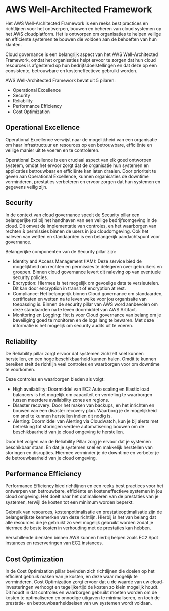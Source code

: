 # AWS Well-Architected Framework
Het AWS Well-Architected Framework is een reeks best practices en richtlijnen voor het ontwerpen, bouwen en beheren van
cloud systemen op het AWS cloudplatform. Het is ontworpen om organisaties te helpen veilige en
efficiente systemen te bouwen die voldoen aan de behoeften van hun klanten.

Cloud governance is een belangrijk aspect van het AWS Well-Architected Framework, omdat het organisaties helpt ervoor te zorgen
dat hun cloud resources is afgestemd op hun bedrijfsdoelstellingen en dat deze op een consistente, betrouwbare en
kosteneffectieve gebruikt worden. 

AWS Well-Architected Framework bevat uit 5 pilaren:
- Operational Excellence 
- Security
- Reliability
- Performance Efficiency 
- Cost Optimization


## Operational Excellence
Operational Excellence verwijst naar de mogelijkheid van een organisatie om haar
infrastructuur en resources op een betrouwbare, efficiënte en veilige manier uit te voeren en te controleren.

Operational Excellence is een cruciaal aspect van elk goed ontworpen systeem, omdat het ervoor zorgt dat de organisatie hun
systemen en applicaties betrouwbaar en efficiënte kan laten draaien. Door prioriteit te geven aan Operational Excellence, kunnen
organisaties de downtime verminderen, prestaties verbeteren en ervoor zorgen dat hun systemen en gegevens veilig zijn.


## Security
In de context van cloud governance speelt de Security pillar een belangerijke rol bij het handhaven van een veilige
bedrijfsomgeving in de cloud. Dit omvat de implementatie van controles, en het waarborgen van rechten & permissies binnen de users in jou cloudomgeving. Ook het naleven van wetten en standaarden is een belangerijk aandachtspunt voor governance.

Belangerijke componenten van de Security pillar zijn:
- Identity and Access Management (IAM): Deze service bied de mogelijkheid om rechten en permissies te delegeren over gebruikers en groepen. Binnen cloud governance levert dit naleving op van eventuele security policies.
- Encryption: Hiermee is het mogelijk om gevoelige data te versleutelen. Dit kan door encryption in transit of encryption at rest. 
- Compliance: Het belangerijk binnen Cloud governance om standaarden, certificaten en wetten na te leven welke voor jou organisaite van toepassing is. Binnen de security pillar van AWS word aanbevolen om deze standaarden na te leven doormiddel van AWS Artifact.
- Monitoring en Logging: Het is voor Cloud governance van belang om je beveiliging goed te monitoren en de logs lang te bewaren. Met deze informatie is het mogelijk om security audits uit te voeren.


## Reliability
De Reliability pillar zorgt ervoor dat systemen zichzelf snel kunnen herstellen, en een hoge beschikbaarheid kunnen halen.
Omdit te kunnen bereiken stelt de richtlijn veel controles en waarborgen voor om downtime te voorkomen.

Deze controles en waarborgen bieden als volgt:
- High availability: Doormiddel van EC2 Auto scaling en Elastic load balancers is het mogelijk om capaciteit en verdeling te waarborgen tussen meerdere availability zones en regions. 
- Disaster recovery: Door het maken van backups, en het inrichten en bouwen van een disaster recovery plan. Waarborg je de 
mogelijkheid om snel te kunnen herstellen indien dit nodig is.
- Alerting: Doormiddel van Alerting via Cloudwatch, kun je bij alerts met betrekking tot storingen verdere automatisering bouwen om de beschikbaarheid van je cloud omgeving te herstellen.

Door het volgen van de Reliability Pillar zorg je ervoor dat je systemen beschikbaar staan. En dat je systemen snel en
makkelijk herstellen van storingen en disrupties. Hiermee verminder je de downtime en verbeter je de betrouwbaarheid van je
cloud omgeving.


## Performance Efficiency
Performance Efficiency bied richtlijnen en een reeks best practices voor het ontwerpen van betrouwbare, efficiënte en
kosteneffectieve systemen in jou cloud omgeving. Het doelt naar het optimaliseren van de prestaties van je systemen, terwijl de
kosten tot een minimum worden beperkt.

Gebruik van resources, kostenpotimalisatie en prestatieoptimalisatie zijn de belangerijkste kenmerken van deze richtlijn.
Hierbij is het van belang dat alle resources die je gebruikt zo veel mogelijk gebruikt worden zodat je hiermee de beste kosten in verhouding met de prestaties kan hebben.

Verschillende diensten binnen AWS kunnen hierbij helpen zoals EC2 Spot instances en reserveringen van EC2 instances.


## Cost Optimization
In de Cost Optimization pillar bevinden zich richtlijnen die doelen op het efficiënt gebruik maken van je kosten, en deze waar mogelijk te verminderen.
Cost Optimization zorgt ervoor dat u de waarde van uw cloud-investeringen verhoogt en tegelijkertijd de kosten zo klein mogelijk houdt.
Dit houdt in dat controles en waarborgen gebruikt moeten worden om de kosten te optimaliseren en onnodige uitgaven te minimaliseren, en toch de prestatie- en betrouwbaarheidseisen van uw systemen wordt voldaan.
